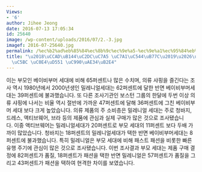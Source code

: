 ```yaml
---
Views:
- '6'
author: Jihee Jeong
date: 2016-07-13 17:05:34
id: 25640
image: /wp-content/uploads/2016/07/2.-3.jpg
imagef: 2016-07-25640.jpg
permalink: /%ec%b2%ad%eb%85%84%ec%8b%9c%ec%9e%a5-%ec%9e%a1%ec%95%84%eb%9d%bc%eb%b0%80%eb%a0%88%eb%8b%88%ec%96%bc-%ec%83%a4%ed%95%91-%ec%a6%90%ea%b8%b4%eb%8b%a4/
title: "\u2018\uCCAD\uB144\uC2DC\uC7A5 \uC7A1\uC544\uB77C\u2019\u2026\uBC00\uB808\uB2C8\
  \uC5BC \uC0E4\uD551 \uC990\uAE34\uB2E4"
---
```


이는 부모인 베이비부머 세대에 비해 65퍼센트나 많은 수치며, 의류 샤핑을 즐긴다는 조사 역시 1980년에서 2000년생인 밀레니얼세대는 62퍼센트에 달한 반면 베이비부머세대는 39퍼센트에 불과했습니다. 또 다른 조사기관인 보스턴 그룹의 한달에 두번 이상 의류 샤핑에 나서는 비율 역시 절반에 가까운 47퍼센트에 달해 36퍼센트에 그친 베이비부머 세대 보다 크게 높았습니다. 의류 제품의 주 소비층은 밀레니얼 세대는 주로 청바지, 드레스, 액티브웨어, 브라 등의 제품에 관심과 실제 구매가 많은 것으로 조사됐습니다. 이중 액티브웨어는 밀레니얼세대가 20퍼센트로 부모 세대의 11퍼센트 보다 두배 가까이 많았습니다. 청바지는 18퍼센트의 밀레니얼세대가 택한 반면 베이비부머세대는 8퍼센트에 불과했습니다. 특히 밀레니얼은 부모 세대에 비해 패스트 패션을 비롯한 빠른 유행 주기에 관심이 많은 것으로 조사됐습니다. 이번 조사결과 부모 세대는 제품 구매 결정에 82퍼센트가 품질, 18퍼센트가 패션을 택한 반면 밀레니얼은 57퍼센트가 품질을 그리고 43퍼센트가 패션을 택하여 현격한 차이를 보였습니다.